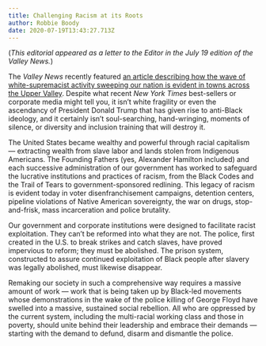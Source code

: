 ```yaml
---
title: Challenging Racism at its Roots
author: Robbie Boody
date: 2020-07-19T13:43:27.713Z
---
```

(*This editorial appeared as a letter to the Editor in the July 19 edition of the Valley News.*)

The *Valley News* recently featured [an article describing how the wave of white-supremacist activity sweeping our nation is evident in towns across the Upper Valley](https://www.vnews.com/Upper-Valley-grapples-with-racists-incidents-35130499). Despite what recent *New York Times* best-sellers or corporate media might tell you, it isn’t white fragility or even the ascendancy of President Donald Trump that has given rise to anti-Black ideology, and it certainly isn’t soul-searching, hand-wringing, moments of silence, or diversity and inclusion training that will destroy it.

The United States became wealthy and powerful through racial capitalism — extracting wealth from slave labor and lands stolen from Indigenous Americans. The Founding Fathers (yes, Alexander Hamilton included) and each successive administration of our government has worked to safeguard the lucrative institutions and practices of racism, from the Black Codes and the Trail of Tears to government-sponsored redlining. This legacy of racism is evident today in voter disenfranchisement campaigns, detention centers, pipeline violations of Native American sovereignty, the war on drugs, stop-and-frisk, mass incarceration and police brutality.

Our government and corporate institutions were designed to facilitate racist exploitation. They can’t be reformed into what they are not. The police, first created in the U.S. to break strikes and catch slaves, have proved impervious to reform; they must be abolished. The prison system, constructed to assure continued exploitation of Black people after slavery was legally abolished, must likewise disappear.

Remaking our society in such a comprehensive way requires a massive amount of work — work that is being taken up by Black-led movements whose demonstrations in the wake of the police killing of George Floyd have swelled into a massive, sustained social rebellion. All who are oppressed by the current system, including the multi-racial working class and those in poverty, should unite behind their leadership and embrace their demands — starting with the demand to defund, disarm and dismantle the police.